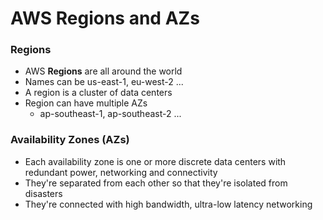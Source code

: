  # AWS Regions and AZs

### Regions 

* AWS **Regions** are all around the world 
* Names can be us-east-1, eu-west-2 ...
* A region is a cluster of data centers
* Region can have multiple AZs
  * ap-southeast-1, ap-southeast-2 ...

### Availability Zones (AZs)
* Each availability zone is one or more discrete data centers with redundant power, networking and connectivity
* They're separated from each other so that they're isolated from disasters
* They're connected with high bandwidth, ultra-low latency networking